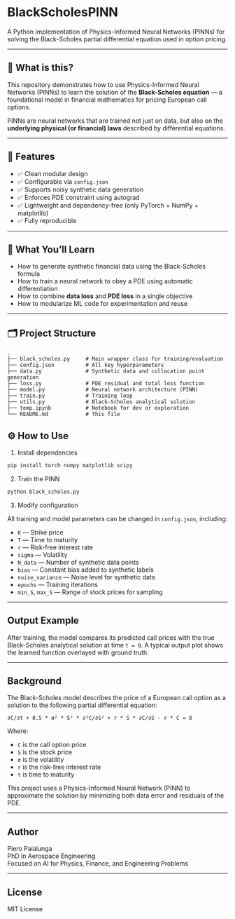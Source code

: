 # BlackScholesPINN

A Python implementation of Physics-Informed Neural Networks (PINNs) for solving the Black-Scholes partial differential equation used in option pricing.

---

## 📌 What is this?

This repository demonstrates how to use Physics-Informed Neural Networks (PINNs) to learn the solution of the **Black-Scholes equation** — a foundational model in financial mathematics for pricing European call options.

PINNs are neural networks that are trained not just on data, but also on the **underlying physical (or financial) laws** described by differential equations.

---

## 🚀 Features

- ✅ Clean modular design
- ✅ Configurable via `config.json`
- ✅ Supports noisy synthetic data generation
- ✅ Enforces PDE constraint using autograd
- ✅ Lightweight and dependency-free (only PyTorch + NumPy + matplotlib)
- ✅ Fully reproducible

---

## 🧠 What You’ll Learn

- How to generate synthetic financial data using the Black-Scholes formula
- How to train a neural network to obey a PDE using automatic differentiation
- How to combine **data loss** and **PDE loss** in a single objective
- How to modularize ML code for experimentation and reuse

---

## 🗂 Project Structure

```
.
├── black_scholes.py     # Main wrapper class for training/evaluation
├── config.json          # All key hyperparameters
├── data.py              # Synthetic data and collocation point generation
├── loss.py              # PDE residual and total loss function
├── model.py             # Neural network architecture (PINN)
├── train.py             # Training loop
├── utils.py             # Black-Scholes analytical solution
├── temp.ipynb           # Notebook for dev or exploration
└── README.md            # This file
```



## ⚙️ How to Use

1. Install dependencies

```bash
pip install torch numpy matplotlib scipy
```

2. Train the PINN

```bash
python black_scholes.py
```

3. Modify configuration

All training and model parameters can be changed in `config.json`, including:

- `K` — Strike price  
- `T` — Time to maturity  
- `r` — Risk-free interest rate  
- `sigma` — Volatility  
- `N_data` — Number of synthetic data points  
- `bias` — Constant bias added to synthetic labels  
- `noise_variance` — Noise level for synthetic data  
- `epochs` — Training iterations  
- `min_S`, `max_S` — Range of stock prices for sampling

---

## Output Example

After training, the model compares its predicted call prices with the true Black-Scholes analytical solution at time `t = 0`. A typical output plot shows the learned function overlayed with ground truth.

---

## Background

The Black-Scholes model describes the price of a European call option as a solution to the following partial differential equation:

```
∂C/∂t + 0.5 * σ² * S² * ∂²C/∂S² + r * S * ∂C/∂S - r * C = 0
```

Where:
- `C` is the call option price  
- `S` is the stock price  
- `σ` is the volatility  
- `r` is the risk-free interest rate  
- `t` is time to maturity

This project uses a Physics-Informed Neural Network (PINN) to approximate the solution by minimizing both data error and residuals of the PDE.

---

## Author

Piero Paialunga  
PhD in Aerospace Engineering  
Focused on AI for Physics, Finance, and Engineering Problems

---

## License

MIT License
